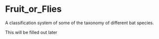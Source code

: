 # Fruit_or_Flies
A classification system of some of the taxonomy of different bat species.

This will be filled out later
